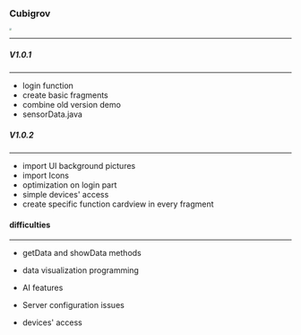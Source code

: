 ### Cubigrov



 

<img src="C:\Users\hangji\Desktop\Cubigrov_icons\cubirov_icon.png" style="zoom: 25%;"  />

[Our Website]: http://mack.stu1688.com/cscs/7/home.html



---
#####  V1.0.1
---
- login function
- create basic fragments 
- combine  old version demo
- sensorData.java  



##### V1.0.2
---
- import UI background pictures
- import Icons
- optimization on login part 
- simple devices' access
- create specific function cardview in every fragment



#### difficulties
---
 - getData and showData methods

 - data visualization programming

 - AI features 

 - Server configuration issues

 - devices' access
